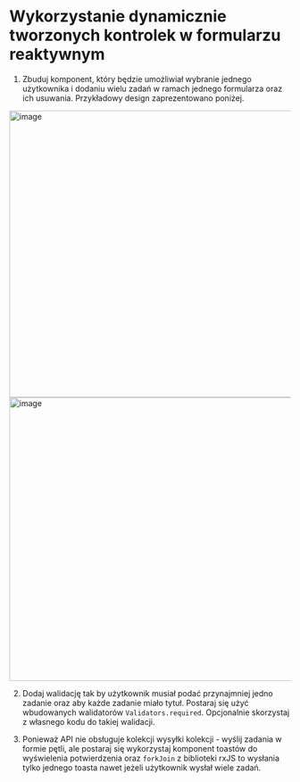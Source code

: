 # Wykorzystanie dynamicznie tworzonych kontrolek w formularzu reaktywnym

1. Zbuduj komponent, który będzie umożliwiał wybranie jednego użytkownika i dodaniu wielu zadań w ramach jednego formularza oraz ich usuwania.
Przykładowy design zaprezentowano poniżej.

<img width="514" alt="image" src="https://github.com/sobierajpawel/Oponeo_Angular/assets/18425360/0b8dd5f8-6131-47b1-88ac-63bb4707b420">

<img width="508" alt="image" src="https://github.com/sobierajpawel/Oponeo_Angular/assets/18425360/92aa50b4-7181-4e39-9d45-d348e343c688">

2. Dodaj walidację tak by użytkownik musiał podać przynajmniej jedno zadanie oraz aby każde zadanie miało tytuł. Postaraj się użyć
wbudowanych walidatorów `Validators.required`. Opcjonalnie skorzystaj z własnego kodu do takiej walidacji.  

3. Ponieważ API nie obsługuje kolekcji wysyłki kolekcji - wyślij zadania w formie pętli, ale postaraj się wykorzystaj komponent toastów do wyświelenia
potwierdzenia oraz `forkJoin` z biblioteki rxJS to wysłania tylko jednego toasta nawet jeżeli użytkownik wysłał wiele zadań. 
